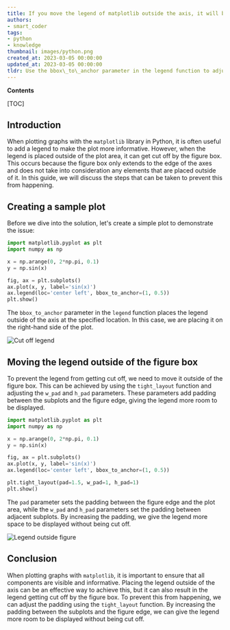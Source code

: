 ```yaml
---
title: If you move the legend of matplotlib outside the axis, it will be truncated by the figure box
authors:
- smart_coder
tags:
- python
- knowledge
thumbnail: images/python.png
created_at: 2023-03-05 00:00:00
updated_at: 2023-03-05 00:00:00
tldr: Use the bbox\_to\_anchor parameter in the legend function to adjust the legend position and prevent it from being cut off by the figure box.
---
```


**Contents**

[TOC]

Introduction
-----------

When plotting graphs with the `matplotlib` library in Python, it is often useful to add a legend to make the plot more informative. However, when the legend is placed outside of the plot area, it can get cut off by the figure box. This occurs because the figure box only extends to the edge of the axes and does not take into consideration any elements that are placed outside of it. In this guide, we will discuss the steps that can be taken to prevent this from happening.

Creating a sample plot
----------------------

Before we dive into the solution, let's create a simple plot to demonstrate the issue:

``` python
import matplotlib.pyplot as plt
import numpy as np

x = np.arange(0, 2*np.pi, 0.1)
y = np.sin(x)

fig, ax = plt.subplots()
ax.plot(x, y, label='sin(x)')
ax.legend(loc='center left', bbox_to_anchor=(1, 0.5))
plt.show()
```

The `bbox_to_anchor` parameter in the `legend` function places the legend outside of the axis at the specified location. In this case, we are placing it on the right-hand side of the plot.

![Cut off legend](https://i.imgur.com/ZLILSxN.png)


Moving the legend outside of the figure box
-------------------------------------------

To prevent the legend from getting cut off, we need to move it outside of the figure box. This can be achieved by using the `tight_layout` function and adjusting the `w_pad` and `h_pad` parameters. These parameters add padding between the subplots and the figure edge, giving the legend more room to be displayed.

``` python
import matplotlib.pyplot as plt
import numpy as np

x = np.arange(0, 2*np.pi, 0.1)
y = np.sin(x)

fig, ax = plt.subplots()
ax.plot(x, y, label='sin(x)')
ax.legend(loc='center left', bbox_to_anchor=(1, 0.5))

plt.tight_layout(pad=1.5, w_pad=1, h_pad=1)
plt.show()
```

The `pad` parameter sets the padding between the figure edge and the plot area, while the `w_pad` and `h_pad` parameters set the padding between adjacent subplots. By increasing the padding, we give the legend more space to be displayed without being cut off.

![Legend outside figure](https://i.imgur.com/miRZn1V.png)


Conclusion
----------

When plotting graphs with `matplotlib`, it is important to ensure that all components are visible and informative. Placing the legend outside of the axis can be an effective way to achieve this, but it can also result in the legend getting cut off by the figure box. To prevent this from happening, we can adjust the padding using the `tight_layout` function. By increasing the padding between the subplots and the figure edge, we can give the legend more room to be displayed without being cut off.
